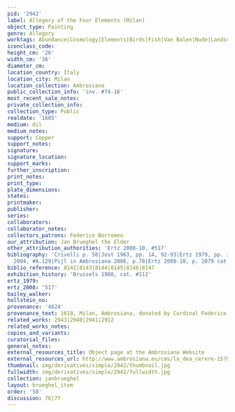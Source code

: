 ```yaml
---
pid: '2942'
label: Allegory of the Four Elements (Milan)
object_type: Painting
genre: Allegory
worktags: Abundance|Cosmology|Elements|Birds|Fish|Van Balen|Nude|Landscape|Flowers|Fruit
iconclass_code:
height_cm: '26'
width_cm: '36'
diameter_cm:
location_country: Italy
location_city: Milan
location_collection: Ambrosiana
public_collection_info: 'inv. #74-16'
most_recent_sale_notes:
private_collection_info:
collection_type: Public
realdate: '1605'
medium: Oil
medium_notes:
support: Copper
support_notes:
signature:
signature_location:
support_marks:
further_inscription:
print_notes:
print_type:
plate_dimensions:
states:
printmaker:
publisher:
series:
collaborators:
collaborator_notes:
collectors_patrons: Federico Borromeo
our_attribution: Jan Brueghel the Elder
other_attribution_authorities: 'Ertz 2008-10, #517'
bibliography: 'Crivelli p. 50|Jost 1963, pp. 14, 92-93|Ertz 1979, pp. 363, 448-49|Werche
  2004, #A.129|Pijl in Ambrosiana 2006, p.78|Ertz 2008-10, p. 1079 cat. #517'
biblio_reference: 8142|8143|8144|8145|8146|8147
exhibition_history: 'Brussels 1980, cat. #112'
ertz_1979:
ertz_2008: '517'
bailey_walker:
hollstein_no:
provenance: '4624'
provenance_text: 1618, Milan, Ambrosiana, donated by Cardinal Federico Borromeo
related_works: 2943|2940|2941|2912
related_works_notes:
copies_and_variants:
curatorial_files:
general_notes:
external_resources_title: Object page at the Ambrosiana Website
external_resources_url: http://www.ambrosiana.eu/cms/la_dea_cerere-1578.html
thumbnail: img/derivatives/simple/2942/thumbnail.jpg
fullwidth: img/derivatives/simple/2942/fullwidth.jpg
collection: janbrueghel
layout: brueghel_item
order: '58'
discussion: 76|77
---
```

